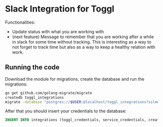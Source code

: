 Slack Integration for Toggl
===========================

Functionalities:
- Update status with what you are working with
- (next feature) Message to remember that you are working after a while in slack for some time without tracking. This is interesting as a way to not forget to track time but also as a way to keep a healthy relation with work.

Running the code
----------------

Download the module for migrations, create the database and run the migrations:
```bash
go get github.com/golang-migrate/migrate
createdb toggl_integrations
migrate -database "postgres://$USER:@localhost/toggl_integrations?sslmode=disable" -path db/migrations up
```

After that you should insert your credentials to the database:
```sql
INSERT INTO integrations (toggl_credentials, service_credentials, created_at) VALUES ('toggl-credentials-encoded-base64', 'xoxp-slack-credentials', NOW());
```